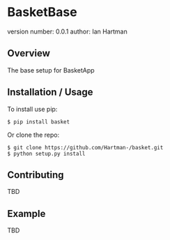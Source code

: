 BasketBase
===============================

version number: 0.0.1
author: Ian Hartman

Overview
--------

The base setup for BasketApp

Installation / Usage
--------------------

To install use pip:

    $ pip install basket


Or clone the repo:

    $ git clone https://github.com/Hartman-/basket.git
    $ python setup.py install
    
Contributing
------------

TBD

Example
-------

TBD